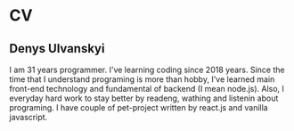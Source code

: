 # CV

## Denys Ulvanskyi

I am 31 years programmer. I've learning coding since 2018 years. Since the time that I understand programing is more than hobby, I've learned main front-end technology and fundamental of backend (I mean node.js).
Also, I everyday hard work to stay better by readeng, wathing and listenin about programing.
I have couple of pet-project written by react.js and vanilla javascript.